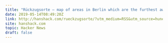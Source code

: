 ```yaml
---
title: "Rückzugsorte – map of areas in Berlin which are the furthest away from a street"
date: 2019-05-14T08:49:20Z
link: http://hanshack.com/rueckzugsorte/?utm_medium=RSS&utm_source=hune
site: hanshack.com
topic: Hacker News
draft: false
---
```

